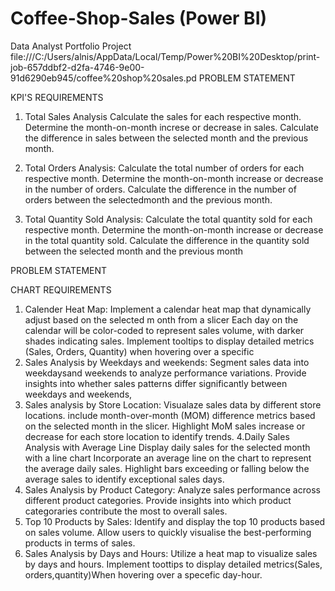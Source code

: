 # Coffee-Shop-Sales (Power BI)
Data Analyst Portfolio Project
file:///C:/Users/alnis/AppData/Local/Temp/Power%20BI%20Desktop/print-job-657ddbf2-d2fa-4746-9e00-91d6290eb945/coffee%20shop%20sales.pd
PROBLEM STATEMENT

KPI'S REQUIREMENTS

1. Total Sales Analysis
     Calculate the sales for each respective month.
     Determine the month-on-month increse or decrease in sales.
     Calculate the difference in sales between the selected month and the previous month.

2. Total Orders Analysis:
      Calculate the total number of orders for each respective month.
      Determine the month-on-month increase or decrease in the number of orders.
      Calculate the difference in the number of orders between the selectedmonth and the previous month.

3.  Total Quantity Sold Analysis:
      Calculate the total quantity sold for each respective month.
      Determine the month-on-month increase or decrease in the total quantity sold.
      Calculate the difference in the quantity sold between the selected month and the previous month

PROBLEM STATEMENT

CHART REQUIREMENTS

1. Calender Heat Map:
        Implement a calendar heat map that dynamically adjust based on the selected m
onth from a slicer
       Each day on the calendar will be color-coded to represent sales volume, with darker shades indicating sales.
       Implement tooltips to display detailed metrics (Sales, Orders, Quantity) when hovering over a specific
2.  Sales Analysis by Weekdays and weekends:
        Segment sales data into weekdaysand weekends to analyze performance variations.
        Provide insights into whether sales patterns differ significantly between weekdays and weekends,
3. Sales analysis by Store Location:
         Visualaze sales data by different store locations.
         include month-over-month (MOM) difference metrics based on the selected month in the slicer.
         Highlight MoM sales increase or decrease for each store location to identify trends.
4.Daily Sales Analysis with Average Line
        Display daily sales for the selected month with a line chart
        Incorporate an average line on the chart to represent the average daily sales.
        Highlight bars exceeding or falling below the average sales to identify exceptional sales days.
5.  Sales Analysis by Product Category:
         Analyze sales performance across different product categories.
         Provide insights into which product categoraries contribute the most to overall sales.
6.  Top 10 Products by Sales:
         Identify and display the top 10 products based on sales volume.
         Allow users to quickly visualise the best-performing products in terms of sales.
7.  Sales Analysis by Days and Hours:
         Utilize a heat map to visualize sales by days and hours.
         Implement toottips to display detailed metrics(Sales, orders,quantity)When hovering over a specefic day-hour.

         





















   
